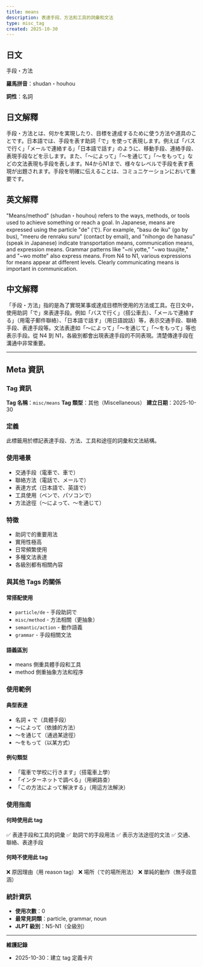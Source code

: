 ```yaml
---
title: means
description: 表達手段、方法和工具的詞彙和文法
type: misc_tag
created: 2025-10-30
---
```


## 日文
手段・方法

**羅馬拼音**：shudan・houhou

**詞性**：名詞

## 日文解釋
手段・方法とは、何かを実現したり、目標を達成するために使う方法や道具のことです。日本語では、手段を表す助詞「で」を使って表現します。例えば「バスで行く」「メールで連絡する」「日本語で話す」のように、移動手段、連絡手段、表現手段などを示します。また、「〜によって」「〜を通じて」「〜をもって」などの文法表現も手段を表します。N4からN1まで、様々なレベルで手段を表す表現が出題されます。手段を明確に伝えることは、コミュニケーションにおいて重要です。

## 英文解釋
"Means/method" (shudan・houhou) refers to the ways, methods, or tools used to achieve something or reach a goal. In Japanese, means are expressed using the particle "de" (で). For example, "basu de iku" (go by bus), "meeru de renraku suru" (contact by email), and "nihongo de hanasu" (speak in Japanese) indicate transportation means, communication means, and expression means. Grammar patterns like "~ni yotte," "~wo tsuujite," and "~wo motte" also express means. From N4 to N1, various expressions for means appear at different levels. Clearly communicating means is important in communication.

## 中文解釋
「手段・方法」指的是為了實現某事或達成目標所使用的方法或工具。在日文中，使用助詞「で」來表達手段。例如「バスで行く」（搭公車去）、「メールで連絡する」（用電子郵件聯絡）、「日本語で話す」（用日語說話）等，表示交通手段、聯絡手段、表達手段等。文法表達如「〜によって」「〜を通じて」「〜をもって」等也表示手段。從 N4 到 N1，各級別都會出現表達手段的不同表現。清楚傳達手段在溝通中非常重要。

---

## Meta 資訊

### Tag 資訊

**Tag 名稱**：`misc/means`
**Tag 類型**：其他（Miscellaneous）
**建立日期**：2025-10-30

### 定義

此標籤用於標記表達手段、方法、工具和途徑的詞彙和文法結構。

### 使用場景

- 交通手段（電車で、車で）
- 聯絡方法（電話で、メールで）
- 表達方式（日本語で、英語で）
- 工具使用（ペンで、パソコンで）
- 方法途徑（〜によって、〜を通じて）

### 特徵

- 助詞で的重要用法
- 實用性極高
- 日常頻繁使用
- 多種文法表達
- 各級別都有相關內容

### 與其他 Tags 的關係

#### 常搭配使用
- `particle/de` - 手段助詞で
- `misc/method` - 方法相關（更抽象）
- `semantic/action` - 動作語義
- `grammar` - 手段相關文法

#### 語義區別
- means 側重具體手段和工具
- method 側重抽象方法和程序

### 使用範例

#### 典型表達
- 名詞 + で（具體手段）
- 〜によって（依據的方法）
- 〜を通じて（通過某途徑）
- 〜をもって（以某方式）

#### 例句類型
- 「電車で学校に行きます」（搭電車上學）
- 「インターネットで調べる」（用網路查）
- 「この方法によって解決する」（用這方法解決）

### 使用指南

#### 何時使用此 tag
✅ 表達手段和工具的詞彙
✅ 助詞で的手段用法
✅ 表示方法途徑的文法
✅ 交通、聯絡、表達手段

#### 何時不使用此 tag
❌ 原因理由（用 reason tag）
❌ 場所（で的場所用法）
❌ 單純的動作（無手段意涵）

### 統計資訊

- **使用次數**：0
- **最常見詞類**：particle, grammar, noun
- **JLPT 級別**：N5-N1（全級別）

---

**維護記錄**
- 2025-10-30：建立 tag 定義卡片

